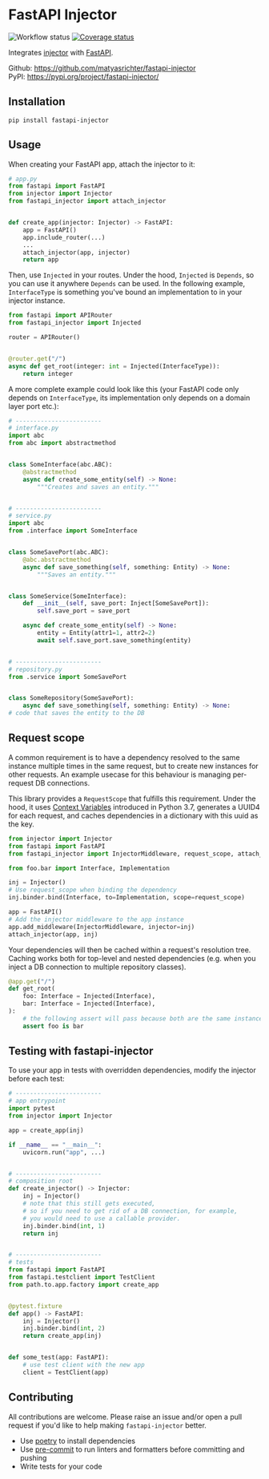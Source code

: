 # FastAPI Injector

![Workflow status](https://github.com/matyasrichter/fastapi-injector/actions/workflows/build.yml/badge.svg?branch=main)
[![Coverage status](https://coveralls.io/repos/github/matyasrichter/fastapi-injector/badge.svg)](https://coveralls.io/github/matyasrichter/fastapi-injector?branch=main)

Integrates [injector](https://github.com/alecthomas/injector) with [FastAPI](https://github.com/tiangolo/fastapi).

Github: https://github.com/matyasrichter/fastapi-injector  
PyPI: https://pypi.org/project/fastapi-injector/

## Installation

```shell
pip install fastapi-injector
```

## Usage

When creating your FastAPI app, attach the injector to it:

```python
# app.py
from fastapi import FastAPI
from injector import Injector
from fastapi_injector import attach_injector


def create_app(injector: Injector) -> FastAPI:
    app = FastAPI()
    app.include_router(...)
    ...
    attach_injector(app, injector)
    return app
```

Then, use `Injected` in your routes. Under the hood, `Injected` is `Depends`, so you can use it anywhere `Depends` can be used. In the following example, `InterfaceType` is
something you've bound an implementation to in your injector instance.

```python
from fastapi import APIRouter
from fastapi_injector import Injected

router = APIRouter()


@router.get("/")
async def get_root(integer: int = Injected(InterfaceType)):
    return integer
```

A more complete example could look like this (your FastAPI code only depends on `InterfaceType`,
its implementation only depends on a domain layer port etc.):

```python
# ------------------------
# interface.py
import abc
from abc import abstractmethod


class SomeInterface(abc.ABC):
    @abstractmethod
    async def create_some_entity(self) -> None:
        """Creates and saves an entity."""


# ------------------------
# service.py
import abc
from .interface import SomeInterface


class SomeSavePort(abc.ABC):
    @abc.abstractmethod
    async def save_something(self, something: Entity) -> None:
        """Saves an entity."""


class SomeService(SomeInterface):
    def __init__(self, save_port: Inject[SomeSavePort]):
        self.save_port = save_port

    async def create_some_entity(self) -> None:
        entity = Entity(attr1=1, attr2=2)
        await self.save_port.save_something(entity)


# ------------------------
# repository.py
from .service import SomeSavePort


class SomeRepository(SomeSavePort):
    async def save_something(self, something: Entity) -> None:
# code that saves the entity to the DB
```

## Request scope
A common requirement is to have a dependency resolved to the same instance multiple times in the same request,
but to create new instances for other requests. An example usecase for this behaviour 
is managing per-request DB connections.

This library provides a `RequestScope` that fulfills this requirement.
Under the hood, it uses [Context Variables](https://docs.python.org/3/library/contextvars.html)
introduced in Python 3.7, generates a UUID4 for each request, and caches dependencies in a dictionary
with this uuid as the key.

```python
from injector import Injector
from fastapi import FastAPI
from fastapi_injector import InjectorMiddleware, request_scope, attach_injector

from foo.bar import Interface, Implementation

inj = Injector()
# Use request_scope when binding the dependency
inj.binder.bind(Interface, to=Implementation, scope=request_scope)

app = FastAPI()
# Add the injector middleware to the app instance
app.add_middleware(InjectorMiddleware, injector=inj)
attach_injector(app, inj)
```

Your dependencies will then be cached within a request's resolution tree.
Caching works both for top-level and nested dependencies
(e.g. when you inject a DB connection to multiple repository classes).

```python
@app.get("/")
def get_root(
    foo: Interface = Injected(Interface),
    bar: Interface = Injected(Interface),
):
    # the following assert will pass because both are the same instance.
    assert foo is bar
```

## Testing with fastapi-injector

To use your app in tests with overridden dependencies, modify the injector before each test:

```python
# ------------------------
# app entrypoint
import pytest
from injector import Injector

app = create_app(inj)

if __name__ == "__main__":
    uvicorn.run("app", ...)


# ------------------------
# composition root
def create_injector() -> Injector:
    inj = Injector()
    # note that this still gets executed,
    # so if you need to get rid of a DB connection, for example,
    # you would need to use a callable provider.
    inj.binder.bind(int, 1)
    return inj


# ------------------------
# tests
from fastapi import FastAPI
from fastapi.testclient import TestClient
from path.to.app.factory import create_app


@pytest.fixture
def app() -> FastAPI:
    inj = Injector()
    inj.binder.bind(int, 2)
    return create_app(inj)


def some_test(app: FastAPI):
    # use test client with the new app
    client = TestClient(app)
```

## Contributing
All contributions are welcome. Please raise an issue and/or open a pull request if you'd like to help making `fastapi-injector` better.
- Use [poetry](https://python-poetry.org/docs/) to install dependencies
- Use [pre-commit](https://pre-commit.com/) to run linters and formatters before committing and pushing
- Write tests for your code
